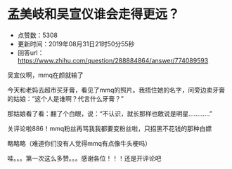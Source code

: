 # 孟美岐和吴宣仪谁会走得更远？
- 点赞数：5308
- 更新时间：2019年08月31日21时50分55秒
- 回答url：https://www.zhihu.com/question/288884864/answer/774089593
<body>
 <p data-pid="lMOCFJwj">吴宣仪啊，mmq在颜就输了</p>
 <p data-pid="EP_-1ih4">今天和老妈去超市买牙膏，看见了mmq的照片。我捂住她的名字，问旁边卖牙膏的姑娘：“这个人是谁啊？代言什么牙膏？”</p>
 <p data-pid="PwfDZI6M">那姑娘看了看：翻了个白眼，说：“不认识，就长那样也敢说是明星…………”</p>
 <p data-pid="m-erPOjE">关评论啦886！mmq粉丝再骂我我都要变粉丝啦，只招黑不花钱的那种白嫖</p>
 <p data-pid="Gb_cczMC">略略略（难道你们没有人觉得mmq有点像牛头梗吗）</p>
 <p data-pid="GkD7Ra3T">哇。。。第一次这么多赞。。。感谢各位！！！还是开评论吧</p>
</body>
